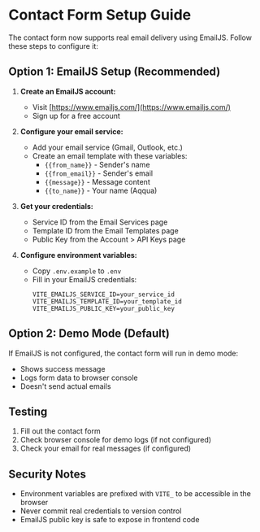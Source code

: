 # Contact Form Setup Guide

The contact form now supports real email delivery using EmailJS. Follow these steps to configure it:

## Option 1: EmailJS Setup (Recommended)

1. **Create an EmailJS account:**
   - Visit [https://www.emailjs.com/](https://www.emailjs.com/)
   - Sign up for a free account

2. **Configure your email service:**
   - Add your email service (Gmail, Outlook, etc.)
   - Create an email template with these variables:
     - `{{from_name}}` - Sender's name
     - `{{from_email}}` - Sender's email
     - `{{message}}` - Message content
     - `{{to_name}}` - Your name (Aqqua)

3. **Get your credentials:**
   - Service ID from the Email Services page
   - Template ID from the Email Templates page  
   - Public Key from the Account > API Keys page

4. **Configure environment variables:**
   - Copy `.env.example` to `.env`
   - Fill in your EmailJS credentials:
     ```
     VITE_EMAILJS_SERVICE_ID=your_service_id
     VITE_EMAILJS_TEMPLATE_ID=your_template_id
     VITE_EMAILJS_PUBLIC_KEY=your_public_key
     ```

## Option 2: Demo Mode (Default)

If EmailJS is not configured, the contact form will run in demo mode:
- Shows success message
- Logs form data to browser console
- Doesn't send actual emails

## Testing

1. Fill out the contact form
2. Check browser console for demo logs (if not configured)
3. Check your email for real messages (if configured)

## Security Notes

- Environment variables are prefixed with `VITE_` to be accessible in the browser
- Never commit real credentials to version control
- EmailJS public key is safe to expose in frontend code